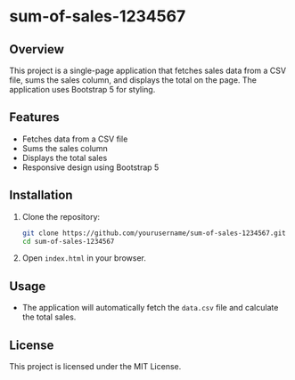 # sum-of-sales-1234567

## Overview
This project is a single-page application that fetches sales data from a CSV file, sums the sales column, and displays the total on the page. The application uses Bootstrap 5 for styling.

## Features
- Fetches data from a CSV file
- Sums the sales column
- Displays the total sales
- Responsive design using Bootstrap 5

## Installation
1. Clone the repository:
   ```bash
   git clone https://github.com/yourusername/sum-of-sales-1234567.git
   cd sum-of-sales-1234567
   ```
2. Open `index.html` in your browser.

## Usage
- The application will automatically fetch the `data.csv` file and calculate the total sales.

## License
This project is licensed under the MIT License.
